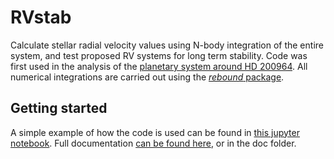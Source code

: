 # RVstab
Calculate stellar radial velocity values using N-body integration of the entire system, and test proposed RV systems for long term stability. Code was first used in the analysis of the [planetary system around HD 200964](https://arxiv.org/abs/1908.04789). All numerical integrations are carried out using the [*rebound* package](https://github.com/hannorein/rebound).

## Getting started
A simple example of how the code is used can be found in [this jupyter notebook](RVstab_example.ipynb). Full documentation [can be found here](https://people.ucsc.edu/~mmrosent/doc/built/html/doc.html), or in the doc folder.
